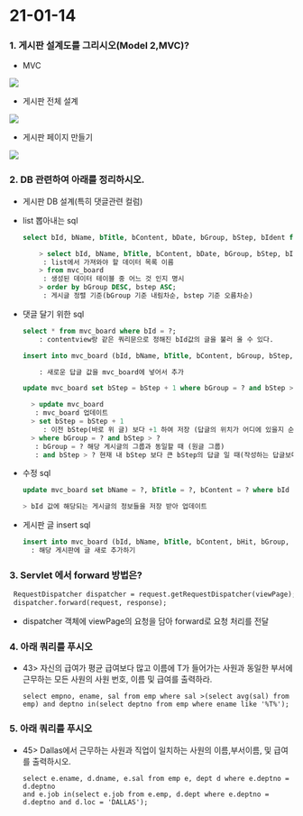 # 21-01-14

### 1. 게시판 설계도를 그리시오(Model 2,MVC)?

- MVC

![](https://postfiles.pstatic.net/MjAyMTAxMTRfMTI0/MDAxNjEwNjEzMDczMzE0.dUuvG0ipaQY4WZgY4_v10MOh5tu5vmLkssPm9tWApesg.ASn8YS2aVnzYj3tIJRux5CjAfZnzBLTYDvvpo3pdAEwg.PNG.o_oax/MVC.png?type=w966)

- 게시판 전체 설계

![](https://postfiles.pstatic.net/MjAyMTAxMTRfODIg/MDAxNjEwNjEzMDc2MDc5.H-maEWgQs_LTd32cxFXbAkArrDWjosLpGjx_ovZQsOkg.TxCegDs-ackJaNenQyAuZnhhhfyZESweTS4eXUqVdAUg.PNG.o_oax/MVC%EC%A0%84%EC%B2%B4%EC%BB%B4%ED%8F%AC%EB%84%8C%ED%8A%B8%EC%84%A4%EA%B3%84.png?type=w966)

- 게시판 페이지 만들기

![](https://postfiles.pstatic.net/MjAyMTAxMTRfODAg/MDAxNjEwNjEzMDgzOTc5.fSMZv9RcHVcWX2WBqDYv_9wq9emf8awe36MSnBLG2Xgg.1JUl8wtU780AJZfLUPgCIFISlqgs4FW6l8eAVIzFWQUg.PNG.o_oax/%EA%B2%8C%EC%8B%9C%ED%8C%90_%ED%8E%98%EC%9D%B4%EC%A7%80_%EB%A7%8C%EB%93%A4%EA%B8%B0.png?type=w966)

### 2. DB 관련하여 아래를 정리하시오.

- 게시판 DB 설계(특히 댓글관련 컬럼)

- list 뽑아내는 sql

  ```sql
  select bId, bName, bTitle, bContent, bDate, bGroup, bStep, bIdent from mvc_board order by bGroup DESC, bstep ASC;
  
      > select bId, bName, bTitle, bContent, bDate, bGroup, bStep, bIdent
       : list에서 가져와야 할 데이터 목록 이름
      > from mvc_board
       : 생성된 데이터 테이블 중 어느 것 인지 명시
      > order by bGroup DESC, bstep ASC;
       : 게시글 정렬 기준(bGroup 기준 내림차순, bstep 기준 오름차순)
  ```

- 댓글 달기 위한 sql

  ```sql
  select * from mvc_board where bId = ?;
      : contentview랑 같은 쿼리문으로 정해진 bId값의 글을 불러 올 수 있다.
  
  insert into mvc_board (bId, bName, bTitle, bContent, bGroup, bStep, bIndent) values (mvc_board_seq.nextval, ?, ?, ?, ?, ?, ?);
  
      : 새로운 답글 값을 mvc_board에 넣어서 추가    
  
  update mvc_board set bStep = bStep + 1 where bGroup = ? and bStep > ?;
  
  	> update mvc_board
  	 : mvc_board 업데이트
  	> set bStep = bStep + 1
       : 이전 bStep(바로 위 글) 보다 +1 하여 저장 (답글의 위치가 어디에 있을지 순서 결정)
  	> where bGroup = ? and bStep > ?
  	 : bGroup = ? 해당 게시글의 그룹과 동일할 때 (원글 그룹)
  	 : and bStep > ? 현재 내 bStep 보다 큰 bStep의 답글 일 때(작성하는 답글보다 아래        에 위치한 답글)
  ```

- 수정 sql

  ```sql
  update mvc_board set bName = ?, bTitle = ?, bContent = ? where bId = ?;
  
  > bId 값에 해당되는 게시글의 정보들을 저장 받아 업데이트 
  ```

- 게시판 글 insert sql

  ```sql
  insert into mvc_board (bId, bName, bTitle, bContent, bHit, bGroup, bStep, bIndent) values (mvc_board_seq.nextval, ?, ?, ?, 0, mvc_board_seq.currval, 0, 0 );
  	: 해당 게시판에 글 새로 추가하기
  ```

### 3. Servlet 에서 forward 방법은?

```jsp
 RequestDispatcher dispatcher = request.getRequestDispatcher(viewPage);
 dispatcher.forward(request, response);
```

- dispatcher 객체에 viewPage의 요청을 담아 forward로 요청 처리를 전달 

### 4. 아래 쿼리를 푸시오
- 43> 자신의 급여가 평균 급여보다 많고 이름에 T가 들어가는 사원과 동일한 부서에 근무하는 모든 사원의 사원 번호, 이름 및 급여를 출력하라.

  ```
  select empno, ename, sal from emp where sal >(select avg(sal) from emp) and deptno in(select deptno from emp where ename like '%T%');
  ```

### 5. 아래 쿼리를 푸시오
- 45> Dallas에서 근무하는 사원과 직업이 일치하는 사원의 이름,부서이름, 및 급여를 출력하시오.

  ```
  select e.ename, d.dname, e.sal from emp e, dept d where e.deptno = d.deptno
  and e.job in(select e.job from e.emp, d.dept where e.deptno = d.deptno and d.loc = 'DALLAS');
  ```

